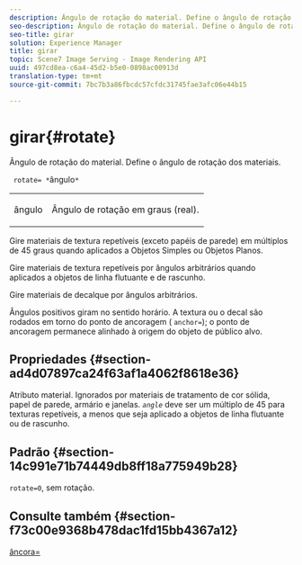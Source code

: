 ```yaml
---
description: Ângulo de rotação do material. Define o ângulo de rotação dos materiais.
seo-description: Ângulo de rotação do material. Define o ângulo de rotação dos materiais.
seo-title: girar
solution: Experience Manager
title: girar
topic: Scene7 Image Serving - Image Rendering API
uuid: 497cd8ea-c6a4-45d2-b5e0-0898ac00913d
translation-type: tm+mt
source-git-commit: 7bc7b3a86fbcdc57cfdc31745fae3afc06e44b15

---
```



# girar{#rotate}

Ângulo de rotação do material. Define o ângulo de rotação dos materiais.

` rotate= *`ângulo`*`

<table id="simpletable_F1A87ECD86E8429788825374A6882CB9"> 
 <tr class="strow"> 
  <td class="stentry"> <p> <span class="varname"> ângulo </span> </p> </td> 
  <td class="stentry"> <p>Ângulo de rotação em graus (real). </p> </td> 
 </tr> 
</table>

Gire materiais de textura repetíveis (exceto papéis de parede) em múltiplos de 45 graus quando aplicados a Objetos Simples ou Objetos Planos.

Gire materiais de textura repetíveis por ângulos arbitrários quando aplicados a objetos de linha flutuante e de rascunho.

Gire materiais de decalque por ângulos arbitrários.

Ângulos positivos giram no sentido horário. A textura ou o decal são rodados em torno do ponto de ancoragem ( `anchor=`); o ponto de ancoragem permanece alinhado à origem do objeto de público alvo.

## Propriedades {#section-ad4d07897ca24f63af1a4062f8618e36}

Atributo material. Ignorados por materiais de tratamento de cor sólida, papel de parede, armário e janelas. *`angle`* deve ser um múltiplo de 45 para texturas repetíveis, a menos que seja aplicado a objetos de linha flutuante ou de rascunho.

## Padrão {#section-14c991e71b74449db8ff18a775949b28}

`rotate=0`, sem rotação.

## Consulte também {#section-f73c00e9368b478dac1fd15bb4367a12}

[âncora=](../../../../../ir-api/http-protocol/image-rendering-api-ref/c-ir-http-protocol-ref/c-ir-http-protocol-command-reference/r-ir-http-anchor.md#reference-d53923d785c9442997dc7f2199524c26)
